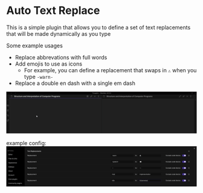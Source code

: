 # Auto Text Replace

This is a simple plugin that allows you to define a set of text replacements that will be made dynamically as you type

Some example usages
- Replace abbrevations with full words
- Add emojis to use as icons
  - For example, you can define a replacement that swaps in `⚠️` when you type `-warn-`
- Replace a double en dash with a single em dash

![demo](https://github.com/NickHarvey2/obsidian-auto-text-replace/blob/master/demo.gif)

example config:
![example config](https://github.com/NickHarvey2/obsidian-auto-text-replace/blob/master/example-config.png)